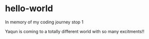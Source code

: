 # hello-world
In memory of my coding journey stop 1

Yaqun is coming to a totally different world with so many excitments!!
